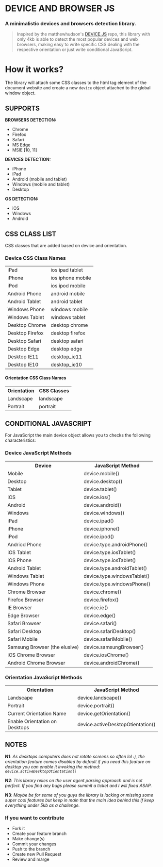 # **__DEVICE AND BROWSER JS__**
### A minimalistic devices and browsers detection library. ######

> Inspired by the matthewhudson's [DEVICE.JS](https://github.com/matthewhudson/device.js) repo, this library with only 4kb is able to
> detect the most popular devices and web browsers, making easy to write specific CSS dealing with the respective orientation or just write conditional JavaScript.

#   How it works?

The library will attach some CSS classes to the html tag element of the document website and create a new `device` object attached to the global window object.

## **SUPPORTS**

__BROWSERS DETECTION:__

- Chrome
- Firefox
- Safari
- MS Edge
- MSIE [10, 11]

__DEVICES DETECTION:__

- iPhone
- iPad
- Android (mobile and tablet)
- Windows (mobile and tablet)
- Desktop

__OS DETECTION:__

- iOS
- Windows
- Android

## **CSS CLASS LIST**

CSS classes that are added based on device and orientation.

### Device CSS Class Names

<table>
	<tr>
		<td>iPad</td>
		<td>ios ipad tablet</td>
	</tr>
	<tr>
		<td>iPhone</td>
		<td>ios iphone mobile</td>
	</tr>
	<tr>
		<td>iPod</td>
		<td>ios ipod mobile</td>
	</tr>
	<tr>
		<td>Android Phone</td>
		<td>android mobile</td>
	</tr>
	<tr>
		<td>Android Tablet</td>
		<td>android tablet</td>
	</tr>
	<tr>
		<td>Windows Phone</td>
		<td>windows mobile</td>
	</tr>
	<tr>
		<td>Windows Tablet</td>
		<td>windows tablet</td>
	</tr>
	<tr>
		<td>Desktop Chrome</td>
		<td>desktop chrome</td>
	</tr>
  <tr>
		<td>Desktop Firefox</td>
		<td>desktop firefox</td>
	</tr>
  <tr>
		<td>Desktop Safari</td>
		<td>desktop safari</td>
	</tr>
  <tr>
		<td>Desktop Edge</td>
		<td>desktop edge</td>
	</tr>
  <tr>
		<td>Desktop IE11</td>
		<td>desktop_ie11</td>
	</tr>
  <tr>
		<td>Desktop IE10</td>
		<td>desktop_ie10</td>
	</tr>
</table>

#### Orientation CSS Class Names

<table>
	<tr>
		<th>Orientation</th>
		<th>CSS Classes</th>
	</tr>
	<tr>
		<td>Landscape</td>
		<td>landscape</td>
	</tr>
	<tr>
		<td>Portrait</td>
		<td>portrait</td>
	</tr>
</table>

## **CONDITIONAL JAVASCRIPT**

For JavaScript the main device object allows you to checks the following characteristics:

### Device JavaScript Methods

<table>
	<tr>
		<th>Device</th>
		<th>JavaScript Method</th>
	</tr>
	<tr>
		<td>Mobile</td>
		<td>device.mobile()</td>
	</tr>
  <tr>
		<td>Desktop</td>
		<td>device.desktop()</td>
	</tr>
	<tr>
		<td>Tablet</td>
		<td>device.tablet()</td>
	</tr>
	<tr>
		<td>iOS</td>
		<td>device.ios()</td>
	</tr>
	<tr>
		<td>Android</td>
		<td>device.android()</td>
	</tr>
	<tr>
		<td>Windows</td>
		<td>device.windows()</td>
	</tr>
	<tr>
		<td>iPad</td>
		<td>device.ipad()</td>
	</tr>
	<tr>
		<td>iPhone</td>
		<td>device.iphone()</td>
	</tr>
	<tr>
		<td>iPod</td>
		<td>device.ipod()</td>
	</tr>
	<tr>
		<td>Andriod Phone</td>
		<td>device.type.androidPhone()</td>
	</tr>
	<tr>
		<td>iOS Tablet</td>
		<td>device.type.iosTablet()</td>
	</tr>
	<tr>
		<td>iOS Phone</td>
		<td>device.type.iosTablet()</td>
	</tr>
	<tr>
		<td>Android Tablet</td>
		<td>device.type.androidTablet()</td>
	</tr>
	<tr>
		<td>Windows Tablet</td>
		<td>device.type.windowsTablet()</td>
	</tr>
	<tr>
		<td>Windows Phone</td>
		<td>device.type.windowsPhone()</td>
	</tr>
	<tr>
		<td>Chrome Browser</td>
		<td>device.chrome()</td>
	</tr>
	<tr>
		<td>Firefox Browser</td>
		<td>device.firefox()</td>
	</tr>
	<tr>
		<td>IE Browser</td>
		<td>device.ie()</td>
	</tr>
	<tr>
		<td>Edge Browser</td>
		<td>device.edge()</td>
	</tr>
	<tr>
		<td>Safari Browser</td>
		<td>device.safari()</td>
	</tr>
	<tr>
		<td>Safari Desktop</td>
		<td>device.safariDesktop()</td>
	</tr>
	<tr>
		<td>Safari Mobile</td>
		<td>device.safariMobile()</td>
	</tr>
	<tr>
		<td>Samsung Browser (the elusive)</td>
		<td>device.samsungBrowser()</td>
	</tr>
	<tr>
		<td>iOS Chrome Browser</td>
		<td>device.iosChrome()</td>
	</tr>
	<tr>
		<td>Android Chrome Browser</td>
		<td>device.androidChrome()</td>
	</tr>
</table>

### Orientation JavaScript Methods

<table>
	<tr>
		<th>Orientation</th>
		<th>JavaScript Method</th>
	</tr>
	<tr>
		<td>Landscape</td>
		<td>device.landscape()</td>
	</tr>
	<tr>
		<td>Portrait</td>
		<td>device.portrait()</td>
	</tr>
	<tr>
		<td>Current Orientation Name</td>
		<td>device.getOrientation()</td>
	</tr>
	<tr>
		<td>Enable Orientation on Desktops</td>
		<td>device.activeDesktopOtientation()</td>
	</tr>
</table>

## **NOTES**

**N1**: _As desktops computers does not rotate screens so often lol :), the orientation feature comes disabled by default if you need this feature on desktop you can enable it invoking the method: `device.activeDesktopOtientation()`_

**N2**: _This library relies on the user agent parsing approach and is not perfect. If you find any bugs please summit a ticket and I will fixed ASAP._

**N3**: _Maybe be for some of you guys the library is lacking or missing some super cool features but keep in main that the main idea behind this if keep everything under 5kb as a challenge._

### If you want to contribute

* Fork it
* Create your feature branch
* Make change(s)
* Commit your changes
* Push to the branch
* Create new Pull Request
* Review and marge